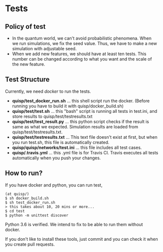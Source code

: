 # Tests

## Policy of test
- In the quantum world, we can't avoid probabilistic phenomena. When we run simulations, we fix the seed value. Thus, we have to make a new simulation with adjustable seed.
- When we add new features, we should have at least ten tests. This number can be changed according to what you want and the scale of the new feature.

## Test Structure

Currently, we need *docker* to run the tests.

- **quisp/test_docker_run.sh** ... this shell script run the docker. (Before running you have to build it with quisp/docker_build.sh)
- **quisp/test/test.sh** ... this "bash" script is running all tests in test.ini, and store results to quisp/test/testresults.txt
- **quisp/test/test_result.py** ... this python script checks if the result is same as what we expected. Simulation results are loaded from quisp/test/testresults.txt.
- **quisp/test/testresults.txt** ... This text file doesn't exist at first, but when you run test.sh, this file is automatically created.
- **quisp/quisp/networks/test.ini** ... this file includes all test cases.
- **quisp/.travis.yml** ... this .yml file is for Travis CI. Travis executes all tests automatically when you push your changes.

## How to run?

If you have docker and python, you can run test,

```shell=sh
(at quisp/)
$ sh docker_build.sh
$ sh test_docker_run.sh
> this takes about 10, 20 mins or more...
$ cd test
$ python -m unittest discover
```

Python 3.6 is verified.
We intend to fix to be able to run them without docker.

If you don't like to install these tools, just commit and you can check it when you create pull requests.
